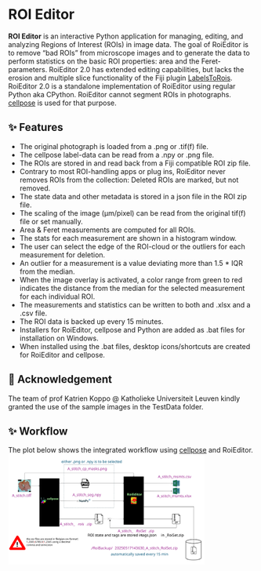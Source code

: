 # ROI Editor

**ROI Editor** is an interactive Python application for managing, editing, and analyzing Regions of Interest (ROIs) in image data.
The goal of RoiEditor is to remove “bad ROIs” from microscope images and to generate the data to perform statistics on the basic ROI properties: area and the Feret-parameters.
RoiEditor 2.0 has extended editing capabilities, but lacks the erosion and multiple slice functionality of the Fiji plugin [LabelsToRois](https://labelstorois.github.io/). RoiEditor 2.0 is a standalone implementation of RoiEditor using regular Python aka CPython.
RoiEditor cannot segment ROIs in photographs. [cellpose](https://www.cellpose.org/) is used for that purpose.


## ✨ Features
- The original photograph is loaded from a .png or .tif(f) file.
- The cellpose label-data can be read from a .npy or .png file.
- The ROIs are stored in and read back from a Fiji compatible ROI zip file.
- Contrary to most ROI-handling apps or plug ins, RoiEditor never removes ROIs from the collection:
  Deleted ROIs are marked, but not removed.
- The state data and other metadata is stored in a json file in the ROI zip file.
- The scaling of the image (μm/pixel) can be read from the original tif(f) file or set manually.
- Area & Feret measurements are computed for all ROIs.
- The stats for each measurement are shown in a histogram window.
- The user can select the edge of the ROI-cloud or the outliers for each measurement for deletion.
- An outlier for a measurement is a value deviating more than 1.5 * IQR from the median.
- When the image overlay is activated, a color range from green to red indicates the distance from the median for the selected measurement for each individual ROI.
- The measurements and statistics can be written to both and .xlsx and a .csv file.
- The ROI data is backed up every 15 minutes.
- Installers for RoiEditor, cellpose and Python are added as .bat files for installation on Windows.
- When installed using the .bat files, desktop icons/shortcuts are created for RoiEditor and cellpose.

## 🙏 Acknowledgement
The team of prof Katrien Koppo @ Katholieke Universiteit Leuven kindly granted the use of the sample images in the TestData folder.

## ✨ Workflow
The plot below shows the integrated workflow using [cellpose](https://www.cellpose.org/) and RoiEditor.<br>
<img src=".\assets\RoiEditorWorkflow.svg" alt="cellpose and RoiEditor integrated workflow" width="400"/>
